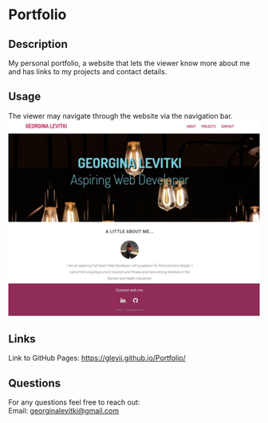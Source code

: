 # Portfolio

## Description

My personal portfolio, a website that lets the viewer know more about me and has links to my projects and contact details.


## Usage

The viewer may navigate through the website via the navigation bar.<br>
<img src="images/portfolioimg.JPG" alt="App in action"/>


## Links

Link to GitHub Pages: <https://glevii.github.io/Portfolio/>


## Questions

For any questions feel free to reach out: <br>
Email: <georginalevitki@gmail.com>

